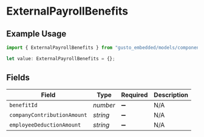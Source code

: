 # ExternalPayrollBenefits

## Example Usage

```typescript
import { ExternalPayrollBenefits } from "gusto_embedded/models/components";

let value: ExternalPayrollBenefits = {};
```

## Fields

| Field                       | Type                        | Required                    | Description                 |
| --------------------------- | --------------------------- | --------------------------- | --------------------------- |
| `benefitId`                 | *number*                    | :heavy_minus_sign:          | N/A                         |
| `companyContributionAmount` | *string*                    | :heavy_minus_sign:          | N/A                         |
| `employeeDeductionAmount`   | *string*                    | :heavy_minus_sign:          | N/A                         |